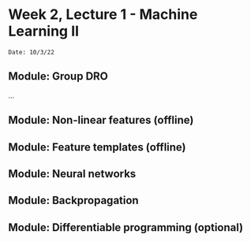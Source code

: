 # Week 2, Lecture 1 - Machine Learning II

`Date: 10/3/22` 

## Module: Group DRO

... 



## Module: Non-linear features (offline) 

## Module: Feature templates (offline) 

## Module: Neural networks

## Module: Backpropagation 

## Module: Differentiable programming (optional) 






